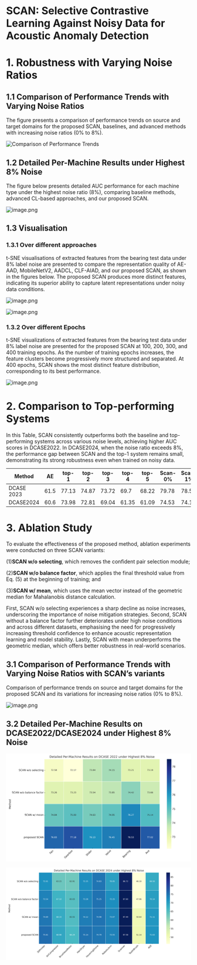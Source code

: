 # SCAN: Selective Contrastive Learning Against Noisy Data for Acoustic Anomaly Detection

# 1. Robustness with Varying Noise Ratios

## 1.1 Comparison of Performance Trends with Varying Noise Ratios

The figure presents a comparison of performance trends on source and target domains for the proposed SCAN, baselines, and advanced methods with increasing noise ratios (0% to 8%).

![Comparison of Performance Trends](../results/Comparison%20of%20Performance%20Trends%20with%20Varying%20Noise%20Ratios.png)

## 1.2 Detailed Per-Machine Results under Highest 8% Noise

The figure below presents detailed AUC performance for each machine type under the highest noise ratio (8%), comparing baseline methods, advanced CL-based approaches, and our proposed SCAN.

![image.png](image%201.png)

## 1.3 Visualisation

### 1.3.1 Over different approaches

t-SNE visualisations of extracted features from the bearing test data under 8% label noise are presented to compare the representation quality of AE-AAD, MobileNetV2, AADCL, CLF-AIAD, and our proposed SCAN, as shown in the figures below.  The proposed SCAN produces more distinct features, indicating its superior ability to capture latent representations under noisy data conditions.

![image.png](image%202.png)

![image.png](image%203.png)

### 1.3.2 Over different Epochs

t-SNE visualizations of extracted features from the bearing test data under 8% label noise are presented for the proposed SCAN at 100, 200, 300, and 400 training epochs. As the number of training epochs increases, the feature clusters become progressively more structured and separated. At 400 epochs, SCAN shows the most distinct feature distribution, corresponding to its best performance.

![image.png](image%204.png)

# 2. Comparison to Top-performing Systems

In this Table, SCAN consistently outperforms both the baseline and top-performing systems across various noise levels, achieving higher AUC scores in DCASE2022. In DCASE2024, when the noise ratio exceeds 8%, the performance gap between SCAN and the top-1 system remains small, demonstrating its strong robustness even when trained on noisy data.

| Method | AE | top-1 | top-2 | top-3 | top-4 | top-5 | Scan-0% | Scan-1% | Scan-2% | Scan-3% | Scan-4% |
| --- | --- | --- | --- | --- | --- | --- | --- | --- | --- | --- | --- |
| DCASE 2023 | 61.5 | 77.13 | 74.87 | 73.72 | 69.7 | 68.22 | 79.78 | 78.56 | 78.22 | 77.86 | 77.02 |
| DCASE2024 | 60.6 | 73.98 | 72.81 | 69.04 | 61.35 | 61.09 | 74.53 | 74.11 | 73.52 | 72.98 | 71.63 |

# 3. Ablation Study

To evaluate the effectiveness of the proposed method, ablation experiments were conducted on three SCAN variants:

(1)**SCAN w/o selecting**, which removes the confident pair selection module;

(2)**SCAN w/o balance factor**, which applies the final threshold value from Eq. (5) at the beginning of training; and

(3)**SCAN w/ mean**, which uses the mean vector instead of the geometric median for Mahalanobis distance calculation.

First, SCAN w/o selecting experiences a sharp decline as noise increases, underscoring the importance of noise mitigation strategies. Second, SCAN without a balance factor further deteriorates under high noise conditions and across different datasets, emphasising the need for progressively increasing threshold confidence to enhance acoustic representation learning and model stability. Lastly, SCAN with mean underperforms the geometric median, which offers better robustness in real-world scenarios.

## 3.1 Comparison of Performance Trends with Varying Noise Ratios with SCAN’s variants

Comparison of performance trends on source and target domains for the proposed SCAN and its variations for increasing noise ratios (0% to 8%).

![image.png](image%205.png)

## 3.2 Detailed Per-Machine Results on DCASE2022/DCASE2024 under Highest 8% Noise

![dcase2022_per_machine_8percent_noise.png](dcase2022_per_machine_8percent_noise.png)

![dcase2024_detailed_per_machine_8percent_noise.png](dcase2024_detailed_per_machine_8percent_noise.png)
